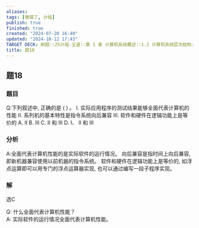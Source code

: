 ```yaml
---
aliases: 
tags: [做错了, 计组]
publish: true
finished: true
created: "2024-07-20 16:40"
updated: "2024-10-12 17:43"
TARGET DECK: 刷题::25计组-王道::第 1 章 计算机系统概述::1.2 计算机系统层次结构::题18
title: 题18
---
```


## 题18
### 题目
Q:下列叙述中, 正确的是 ( ) 。
I. 实际应用程序的测试结果能够全面代表计算机的性能
II. 系列机的基本特性是指令系统向后兼容
III. 软件和硬件在逻辑功能上是等价的
A. II 
B. III 
C. II 和 III 
D. I、 II 和 III
### 分析
A:全面代表计算机性能的是实际软件的运行情况。
向后兼容是指时间上向后兼容, 即新机器兼容使用以前机器的指令系统。
软件和硬件在逻辑功能上是等价的, 如浮点运算即可以用专门的浮点运算器实现, 也可以通过编写一段子程序实现。
### 解
选C
<!--ID: 1721583027639-->

Q: 什么全面代表计算机性能？  
A: 实际软件的运行情况全面代表计算机性能。
<!--ID: 1721583027644-->

